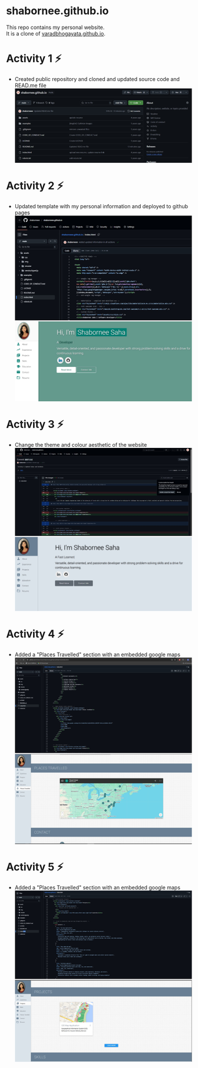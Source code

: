 # shabornee.github.io

This repo contains my personal website.  
It is a clone of [varadbhogayata.github.io](https://github.com/varadbhogayata/varadbhogayata.github.io).  

# Activity 1 ⚡️ 
- Created public repository and cloned and updated source code and READ.me file 
![Activity 1 Screenshot](assets/img/assignment-screenshots/github-repo-screenshot.jpg)

# Activity 2 ⚡️ 
- Updated template with my personal information and deployed to github pages
![Activity 2 Screenshot](assets/img/assignment-screenshots/github-repo-screenshot-activity-2.jpg)
![Activity 2 Screenshot](assets/img/assignment-screenshots/updated-personal-website-screenshot.jpg)

# Activity 3 ⚡️ 
- Change the theme and colour aesthetic of the website 
![Activity 2 Screenshot](assets/img/assignment-screenshots/github-repo-updated-colours-activity-3.jpg)
![Activity 2 Screenshot](assets/img/assignment-screenshots/updated-colour-aesthetic-website.jpg)

# Activity 4 ⚡️ 
- Added a "Places Travelled" section with an embedded google maps
![Activity 2 Screenshot](assets/img/assignment-screenshots/github-repo-screenshot-activity-4.jpg)
![Activity 2 Screenshot](assets/img/assignment-screenshots/places-travelled-website-screenshot-activity-4.jpg)

# Activity 5 ⚡️ 
- Added a "Places Travelled" section with an embedded google maps
![Activity 2 Screenshot](assets/img/assignment-screenshots/github-repo-screenshot-activity-5.jpg)
![Activity 2 Screenshot](assets/img/assignment-screenshots/updated-projects-section-website-screenshot-activity-5.jpg)


